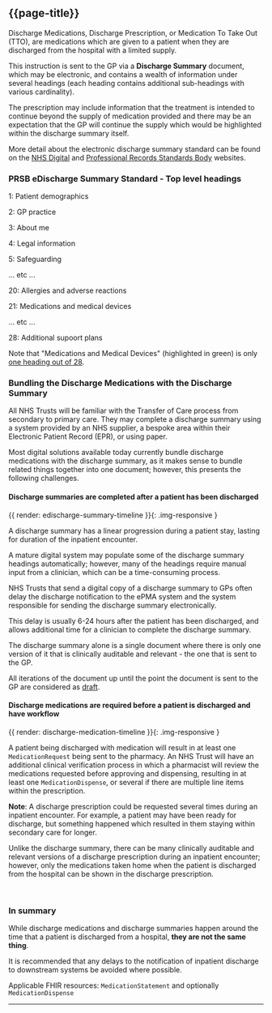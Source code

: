 ## {{page-title}}

Discharge Medications, Discharge Prescription, or Medication To Take Out (TTO), are medications which are given to a patient when they are discharged from the hospital with a limited supply.

This instruction is sent to the GP via a **Discharge Summary** document, which may be electronic, and contains a wealth of information under several headings (each heading contains additional sub-headings with various cardinality).

The prescription may include information that the treatment is intended to continue beyond the supply of medication provided and there may be an expectation that the GP will continue the supply which would be highlighted within the discharge summary itself.

<div class="nhsd-a-box nhsd-a-box--bg-light-blue nhsd-!t-margin-bottom-6 nhsd-t-body">
    More detail about the electronic discharge summary standard can be found on the <a class="nhsd-a-link" href="https://digital.nhs.uk/services/transfer-of-care-initiative/edischarge-summaries">NHS Digital</a> and <a href="https://theprsb.org/standards/edischargesummary/" class="nhsd-a-link">Professional Records Standards Body</a> websites.
</div>

### PRSB eDischarge Summary Standard - Top level headings

1: Patient demographics

2: GP practice

3: About me

4: Legal information

5: Safeguarding

... etc ...
<!--    <li>Professional contacts</li>
    <li>Personal contacts</li>
    <li>Individual requirements</li>
    <li>Participation in research</li>
    <li>Referrer details</li>
    <li>Admission details</li>
    <li>Discharge details</li>
    <li>Problems list</li>
    <li>Procedures and therapies</li>
    <li>Clinical summary</li>
    <li>Social context</li>
    <li>Investigation results</li>
    <li>Assessments</li>
    <li>Risks</li> -->
20: Allergies and adverse reactions

<span class="nhsd-a-text-highlight nhsd-a-text-highlight--bg-light-green">21: Medications and medical devices</span>
 <!-- <li>Information and advice given</li>
    <li>Distribution list</li>
    <li>Plan and requested actions</li>
    <li>Person completing record</li>
    <li>Care and support plan</li>
    <li>Contigency plans</li> -->
... etc ...

28: Additional supoort plans

Note that "Medications and Medical Devices" (highlighted in <span class="nhsd-a-text-highlight nhsd-a-text-highlight--bg-light-green">green</span>) is only <u>one heading out of 28</u>.

### Bundling the Discharge Medications with the Discharge Summary

All NHS Trusts will be familiar with the Transfer of Care process from secondary to primary care. They may complete a discharge summary using a system provided by an NHS supplier, a bespoke area within their Electronic Patient Record (EPR), or using paper.

Most digital solutions available today currently bundle discharge medications with the discharge summary, as it makes sense to bundle related things together into one document; however, this presents the following challenges.

#### Discharge summaries are completed <span class="nhsd-a-text-highlight nhsd-a-text-highlight--bg-light-blue">after</span> a patient has been discharged

{{ render: edischarge-summary-timeline }}{: .img-responsive }

A discharge summary has a linear progression during a patient stay, lasting for duration of the inpatient encounter.

A mature digital system may populate some of the discharge summary headings automatically; however, many of the headings require manual input from a clinician, which can be a time-consuming process.

NHS Trusts that send a digital copy of a discharge summary to GPs often delay the discharge notification to the ePMA system and the system responsible for sending the discharge summary electronically.

This delay is usually 6-24 hours after the patient has been discharged, and allows additional time for a clinician to complete the discharge summary.

The discharge summary alone is a single document where there is only one version of it that is clinically auditable and relevant - the one that is sent to the GP.

All iterations of the document up until the point the document is sent to the GP are considered as <u>draft</u>.

#### Discharge medications are required <span class="nhsd-a-text-highlight nhsd-a-text-highlight--bg-light-blue">before</span> a patient is discharged and have workflow

{{ render: discharge-medication-timeline }}{: .img-responsive }

A patient being discharged with medication will result in at least one `MedicationRequest` being sent to the pharmacy. An NHS Trust will have an additional clinical verification process in which a pharmacist will review the medications requested before approving and dispensing, resulting in at least one `MedicationDispense`, or several if there are multiple line items within the prescription.

<div class="nhsd-a-box nhsd-a-box--bg-light-blue nhsd-!t-margin-bottom-6 nhsd-t-body">
    <strong>Note</strong>: A discharge prescription could be requested several times during an inpatient encounter. For example, a patient may have been ready for discharge, but something happened which resulted in them staying within secondary care for longer.
</div>

Unlike the discharge summary, there can be many clinically auditable and relevant versions of a discharge prescription during an inpatient encounter; however, only the medications taken home when the patient is discharged from the hospital can be shown in the discharge prescription. 

<br />

### In summary

<div class="nhsd-a-box nhsd-a-box--bg-light-yellow nhsd-!t-margin-bottom-6 nhsd-t-body">
    While discharge medications and discharge summaries happen around the time that a patient is discharged from a hospital, <strong>they are not the same thing</strong>.
</div>

It is recommended that any delays to the notification of inpatient discharge to downstream systems be avoided where possible.

Applicable FHIR resources: `MedicationStatement` and optionally `MedicationDispense`

---